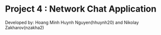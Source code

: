 # Project 4 : Network Chat Application  
Developed by: Hoang Minh Huynh Nguyen(hhuynh20) and Nikolay Zakharov(nzakha2)  
